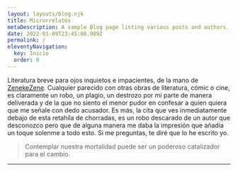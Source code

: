 ```yaml
---
layout: layouts/blog.njk
title: Microrrelatos
metaDescription: A sample Blog page listing various posts and authors.
date: 2022-01-09T23:45:08.989Z
permalink: /
eleventyNavigation:
  key: Inicio
  order: 0
---
```

Literatura breve para ojos inquietos e impacientes, de la mano de [ZenekeZene](https://twitter.com/zenekezene). Cualquier parecido con otras obras de literatura, cómic o cine, es claramente un robo, un plagio, un destrozo por mi parte de manera deliverada y de la que no siento el menor pudor en confesar a quien quiera que me señale con dedo acusador. Es más, la cita que ves inmediatamente debajo de esta retahíla de chorradas, es un robo descarado de un autor que desconozco pero que de alguna manera me daba la impresión que añadía un toque solenme a todo esto. Si me preguntas, te diré que lo he escrito yo.

> Contemplar nuestra mortalidad puede ser un poderoso catalizador para el cambio.


<hr />